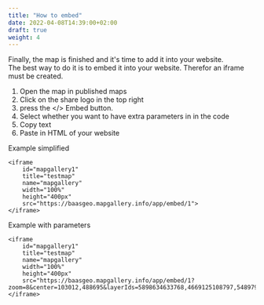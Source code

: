 ```yaml
---
title: "How to embed"
date: 2022-04-08T14:39:00+02:00
draft: true
weight: 4
---
```


Finally, the map is finished and it's time to add it into your website.&nbsp;  
The best way to do it is to embed it into your website. Therefor an iframe must be created.
1. Open the map in published maps
2. Click on the share logo in the top right
3. press the </> Embed button.
4. Select whether you want to have extra parameters in in the code
5. Copy text
6. Paste in HTML of your website

Example simplified

    <iframe
        id="mapgallery1"
        title="testmap"
        name="mapgallery"
        width="100%"
        height="400px"
        src="https://baasgeo.mapgallery.info/app/embed/1">
    </iframe>

Example with parameters

    <iframe
        id="mapgallery1"
        title="testmap"
        name="mapgallery"
        width="100%"
        height="400px"
        src="https://baasgeo.mapgallery.info/app/embed/1?zoom=8&center=103012,488695&layerIds=5898634633768,4669125108797,5489791876754,8168927931755">
    </iframe>
